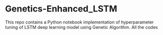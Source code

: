 # Genetics-Enhanced_LSTM
This repo contains a Python notebook implementation of hyperparameter tuning of LSTM deep learning model using Genetic Algorithm. All the codes